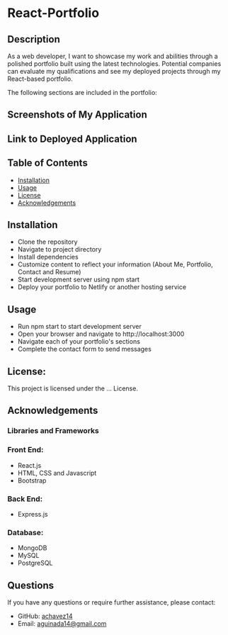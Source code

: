 # React-Portfolio

## Description
As a web developer, I want to showcase my work and abilities through a polished portfolio built using the latest technologies. Potential companies can evaluate my qualifications and see my deployed projects through my React-based portfolio.

The following sections are included in the portfolio:


## Screenshots of My Application

## Link to Deployed Application

## Table of Contents
- [Installation](#installation)
- [Usage](#usage)
- [License](#license)
- [Acknowledgements](#acknowledgements)

## Installation
- Clone the repository
- Navigate to project directory
- Install dependencies
- Customize content to reflect your information (About Me, Portfolio, Contact and Resume)
- Start development server using npm start
- Deploy your portfolio to Netlify or another hosting service

## Usage
- Run npm start to start development server
- Open your browser and navigate to http://localhost:3000
- Navigate each of your portfolio's sections
- Complete the contact form to send messages

## License:
This project is licensed under the ... License.

## Acknowledgements
### Libraries and Frameworks

### Front End:
- React.js
- HTML, CSS and Javascript
- Bootstrap

### Back End:
- Express.js

### Database:
- MongoDB
- MySQL
- PostgreSQL

## Questions
If you have any questions or require further assistance, please contact:
- GitHub: [achavez14](https://github.com/achavez14)
- Email: aguinada14@gmail.com